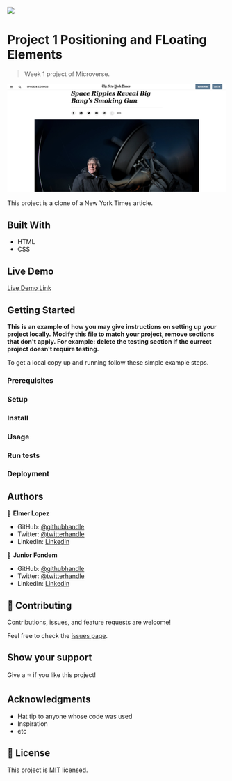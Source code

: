 ![](https://img.shields.io/badge/Microverse-blueviolet)

# Project 1 Positioning and FLoating Elements

> Week 1 project of Microverse.

<img src="img/ScreeShot-wk1Proj.png" width="700">

This project is a clone of a New York Times article.

## Built With

- HTML
- CSS

## Live Demo

[Live Demo Link](https://livedemo.com)

## Getting Started

**This is an example of how you may give instructions on setting up your project locally.**
**Modify this file to match your project, remove sections that don't apply. For example: delete the testing section if the currect project doesn't require testing.**

To get a local copy up and running follow these simple example steps.

### Prerequisites

### Setup

### Install

### Usage

### Run tests

### Deployment

## Authors

👤 **Elmer Lopez**

- GitHub: [@githubhandle](https://github.com/memelopez)
- Twitter: [@twitterhandle](https://www.linkedin.com/in/elmer-lopez-51b187200/)
- LinkedIn: [LinkedIn](https://twitter.com/memelopez10)

👤 **Junior Fondem**

- GitHub: [@githubhandle](GitHub.com/Fondem-Jr)
- Twitter: [@twitterhandle](https://twitter.com/twitterhandle)
- LinkedIn: [LinkedIn](https://linkedin.com/Fondem_Junior)

## 🤝 Contributing

Contributions, issues, and feature requests are welcome!

Feel free to check the [issues page](issues/).

## Show your support

Give a ⭐️ if you like this project!

## Acknowledgments

- Hat tip to anyone whose code was used
- Inspiration
- etc

## 📝 License

This project is [MIT](lic.url) licensed.
